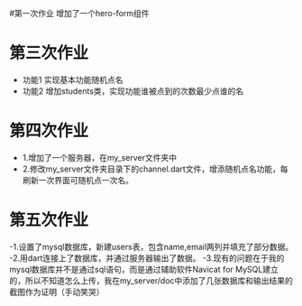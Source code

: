 #第一次作业
增加了一个hero-form组件


# 第三次作业

- 功能1 实现基本功能随机点名
- 功能2 增加students类，实现功能谁被点到的次数最少点谁的名

# 第四次作业

- 1.增加了一个服务器，在my_server文件夹中
- 2.修改my_server文件夹目录下的channel.dart文件，增添随机点名功能，每刷新一次界面可随机点一次名。

#  第五次作业

-1.设置了mysql数据库，新建users表，包含name,email两列并填充了部分数据。
-2.用dart连接上了数据库，并通过服务器输出了数据。
-3.现有的问题在于我的mysql数据库并不是通过sql语句，而是通过辅助软件Navicat for MySQL建立的，所以不知道怎么上传，我在my_server/doc中添加了几张数据库和输出结果的截图作为证明（手动笑哭）
